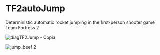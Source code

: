 # TF2autoJump
 Deterministic automatic rocket jumping in the first-person shooter game Team Fortress 2

![diagTF2Jump - Copia](https://user-images.githubusercontent.com/84910559/163860367-1e7015fe-b776-42d6-8a3b-6be798083efc.png)

![jump_beef 2](https://user-images.githubusercontent.com/84910559/165363508-0423bf09-a822-4c6a-99f0-916ae7d6465c.png)
